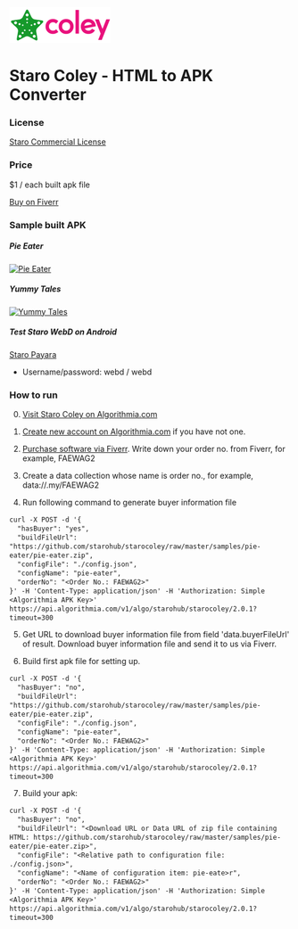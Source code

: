 ![StaroColey](https://github.com/starohub/starocoley/raw/master/resources/images/starocoley-64.png)

# Staro Coley - HTML to APK Converter

### License

[Staro Commercial License](https://github.com/starohub/starocoley/blob/master/LICENSE.md)

### Price

$1 / each built apk file

[Buy on Fiverr](https://www.fiverr.com/share/Yo6LLR)

### Sample built APK

##### Pie Eater

[![Pie Eater](https://github.com/starohub/starocoley/raw/master/samples/pie-eater/src/pie-eater.png)](https://github.com/starohub/starocoley/tree/master/samples/pie-eater)

##### Yummy Tales

[![Yummy Tales](https://github.com/starohub/starocoley/raw/master/samples/yummy-tales/src/yummy-tales.png)](https://github.com/starohub/starocoley/tree/master/samples/yummy-tales)

##### Test Staro WebD on Android

[Staro Payara](https://github.com/starohub/starocoley/raw/master/samples/payara/staropayara.apk)

* Username/password: webd / webd

### How to run

0. [Visit Staro Coley on Algorithmia.com](https://algorithmia.com/algorithms/starohub/starocoley)

1. [Create new account on Algorithmia.com](https://algorithmia.com/signup) if you have not one.

2. [Purchase software via Fiverr](https://www.fiverr.com/share/Yo6LLR). Write down your order no. from Fiverr, for example, FAEWAG2

3. Create a data collection whose name is order no., for example, data://.my/FAEWAG2

4. Run following command to generate buyer information file

```
curl -X POST -d '{
  "hasBuyer": "yes",
  "buildFileUrl": "https://github.com/starohub/starocoley/raw/master/samples/pie-eater/pie-eater.zip",
  "configFile": "./config.json",
  "configName": "pie-eater",
  "orderNo": "<Order No.: FAEWAG2>"
}' -H 'Content-Type: application/json' -H 'Authorization: Simple <Algorithmia APK Key>' https://api.algorithmia.com/v1/algo/starohub/starocoley/2.0.1?timeout=300
```

5. Get URL to download buyer information file from field 'data.buyerFileUrl' of result. Download buyer information file and send it to us via Fiverr.

6. Build first apk file for setting up.

```
curl -X POST -d '{
  "hasBuyer": "no",
  "buildFileUrl": "https://github.com/starohub/starocoley/raw/master/samples/pie-eater/pie-eater.zip",
  "configFile": "./config.json",
  "configName": "pie-eater",
  "orderNo": "<Order No.: FAEWAG2>"
}' -H 'Content-Type: application/json' -H 'Authorization: Simple <Algorithmia APK Key>' https://api.algorithmia.com/v1/algo/starohub/starocoley/2.0.1?timeout=300
```

7. Build your apk:

```
curl -X POST -d '{
  "hasBuyer": "no",
  "buildFileUrl": "<Download URL or Data URL of zip file containing HTML: https://github.com/starohub/starocoley/raw/master/samples/pie-eater/pie-eater.zip>",
  "configFile": "<Relative path to configuration file: ./config.json>",
  "configName": "<Name of configuration item: pie-eate>r",
  "orderNo": "<Order No.: FAEWAG2>"
}' -H 'Content-Type: application/json' -H 'Authorization: Simple <Algorithmia APK Key>' https://api.algorithmia.com/v1/algo/starohub/starocoley/2.0.1?timeout=300
```
